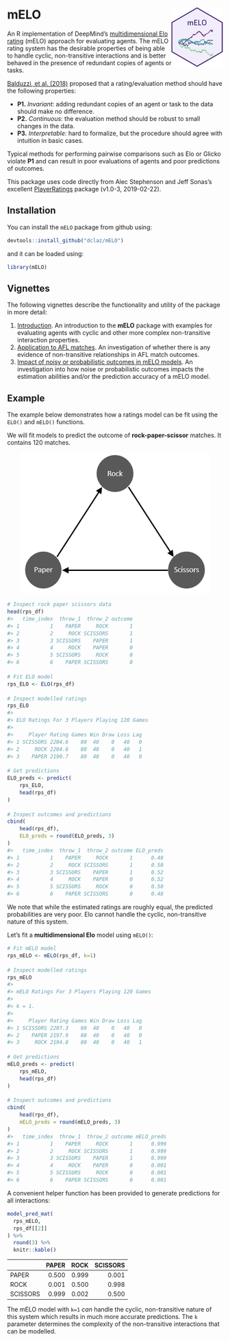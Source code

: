 
<!-- README.md is generated from README.Rmd. Please edit that file -->

# mELO <img src='man/figures/logo.png' align="right" height="139" />

<!-- badges: start -->

<!-- badges: end -->

An R implementation of DeepMind’s [multidimensional Elo
rating](https://arxiv.org/abs/1806.02643) (mELO) approach for evaluating
agents. The mELO rating system has the desirable properties of being
able to handle cyclic, non-transitive interactions and is better behaved
in the presence of redundant copies of agents or tasks.

[Balduzzi, et al. (2018)](https://arxiv.org/abs/1806.02643) proposed
that a rating/evaluation method should have the following properties:

  - **P1.** *Invariant*: adding redundant copies of an agent or task to
    the data should make no difference.
  - **P2.** *Continuous*: the evaluation method should be robust to
    small changes in the data.
  - **P3.** *Interpretable*: hard to formalize, but the procedure should
    agree with intuition in basic cases.

Typical methods for performing pairwise comparisons such as Elo or
Glicko violate **P1** and can result in poor evaluations of agents and
poor predictions of outcomes.

This package uses code directly from Alec Stephenson and Jeff Sonas’s
excellent
[PlayerRatings](https://cran.r-project.org/package=PlayerRatings)
package (v1.0-3, 2019-02-22).

## Installation

You can install the `mELO` package from github using:

``` r
devtools::install_github("dclaz/mELO")
```

and it can be loaded using:

``` r
library(mELO)
```

## Vignettes

The following vignettes describe the functionality and utility of the
package in more detail:

1.  [Introduction](https://dclaz.github.io/mELO/articles/01_introduction.html).
    An introduction to the **mELO** package with examples for evaluating
    agents with cyclic and other more complex non-transitive interaction
    properties.
2.  [Application to AFL
    matches](https://dclaz.github.io/mELO/articles/02_afl.html). An
    investigation of whether there is any evidence of non-transitive
    relationships in AFL match outcomes.
3.  [Impact of noisy or probabilistic outcomes in mELO
    models](https://dclaz.github.io/mELO/articles/03_noise.html). An
    investigation into how noise or probabilistic outcomes impacts the
    estimation abilities and/or the prediction accuracy of a mELO model.

## Example

The example below demonstrates how a ratings model can be fit using the
`ELO()` and `mELO()` functions.

We will fit models to predict the outcome of **rock-paper-scissor**
matches. It contains 120 matches.

<p align="center">

<img src="vignettes/images/rps.png">

</p>

``` r
# Inspect rock paper scissors data
head(rps_df)
#>   time_index  throw_1  throw_2 outcome
#> 1          1    PAPER     ROCK       1
#> 2          2     ROCK SCISSORS       1
#> 3          3 SCISSORS    PAPER       1
#> 4          4     ROCK    PAPER       0
#> 5          5 SCISSORS     ROCK       0
#> 6          6    PAPER SCISSORS       0

# Fit ELO model
rps_ELO <- ELO(rps_df)

# Inspect modelled ratings
rps_ELO
#> 
#> ELO Ratings For 3 Players Playing 120 Games
#> 
#>     Player Rating Games Win Draw Loss Lag
#> 1 SCISSORS 2204.6    80  40    0   40   0
#> 2     ROCK 2204.6    80  40    0   40   1
#> 3    PAPER 2190.7    80  40    0   40   0

# Get predictions
ELO_preds <- predict(
    rps_ELO,
    head(rps_df)
)

# Inspect outcomes and predictions
cbind(
    head(rps_df),
    ELO_preds = round(ELO_preds, 3)
)
#>   time_index  throw_1  throw_2 outcome ELO_preds
#> 1          1    PAPER     ROCK       1      0.48
#> 2          2     ROCK SCISSORS       1      0.50
#> 3          3 SCISSORS    PAPER       1      0.52
#> 4          4     ROCK    PAPER       0      0.52
#> 5          5 SCISSORS     ROCK       0      0.50
#> 6          6    PAPER SCISSORS       0      0.48
```

We note that while the estimated ratings are roughly equal, the
predicted probabilities are very poor. Elo cannot handle the cyclic,
non-transitive nature of this system.

Let’s fit a **multidimensional Elo** model using `mELO()`:

``` r
# Fit mELO model
rps_mELO <- mELO(rps_df, k=1)

# Inspect modelled ratings
rps_mELO
#> 
#> mELO Ratings For 3 Players Playing 120 Games
#> 
#> k = 1.
#> 
#>     Player Rating Games Win Draw Loss Lag
#> 1 SCISSORS 2207.3    80  40    0   40   0
#> 2    PAPER 2197.9    80  40    0   40   0
#> 3     ROCK 2194.8    80  40    0   40   1

# Get predictions
mELO_preds <- predict(
    rps_mELO,
    head(rps_df)
)

# Inspect outcomes and predictions
cbind(
    head(rps_df),
    mELO_preds = round(mELO_preds, 3)
)
#>   time_index  throw_1  throw_2 outcome mELO_preds
#> 1          1    PAPER     ROCK       1      0.999
#> 2          2     ROCK SCISSORS       1      0.999
#> 3          3 SCISSORS    PAPER       1      0.999
#> 4          4     ROCK    PAPER       0      0.001
#> 5          5 SCISSORS     ROCK       0      0.001
#> 6          6    PAPER SCISSORS       0      0.001
```

A convenient helper function has been provided to generate predictions
for all interactions:

``` r
model_pred_mat(
  rps_mELO,
  rps_df[[2]]
) %>% 
  round(3) %>%
  knitr::kable()
```

|          | PAPER |  ROCK | SCISSORS |
| -------- | ----: | ----: | -------: |
| PAPER    | 0.500 | 0.999 |    0.001 |
| ROCK     | 0.001 | 0.500 |    0.998 |
| SCISSORS | 0.999 | 0.002 |    0.500 |

The mELO model with `k=1` *can* handle the cyclic, non-transitive nature
of this system which results in much more accurate predictions. The `k`
parameter determines the complexity of the non-transitive interactions
that can be modelled.
